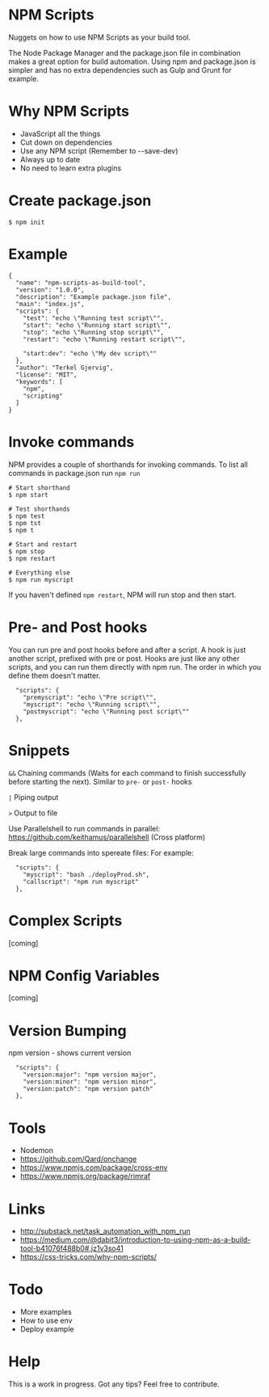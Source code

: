 # NPM Scripts
Nuggets on how to use NPM Scripts as your build tool.

The Node Package Manager and the package.json file in combination makes a great option for build automation.
Using npm and package.json is simpler and has no extra dependencies such as Gulp and Grunt for example.

# Why NPM Scripts
* JavaScript all the things
* Cut down on dependencies
* Use any NPM script (Remember to --save-dev)
* Always up to date
* No need to learn extra plugins

# Create package.json
```$ npm init```

# Example
```
{
  "name": "npm-scripts-as-build-tool",
  "version": "1.0.0",
  "description": "Example package.json file",
  "main": "index.js",
  "scripts": {
    "test": "echo \"Running test script\"",
    "start": "echo \"Running start script\"",
    "stop": "echo \"Running stop script\"",
    "restart": "echo \"Running restart script\"",

    "start:dev": "echo \"My dev script\""
  },
  "author": "Terkel Gjervig",
  "license": "MIT",
  "keywords": [
    "npm",
    "scripting"
  ]
}
```

# Invoke commands
NPM provides a couple of shorthands for invoking commands.
To list all commands in package.json run ```npm run```
```
# Start shorthand
$ npm start

# Test shorthands
$ npm test
$ npm tst
$ npm t

# Start and restart
$ npm stop
$ npm restart

# Everything else
$ npm run myscript
```
If you haven't defined ```npm restart```, NPM  will run stop and then start.


# Pre-  and Post  hooks
You can run pre and post hooks before and after a script.
A hook is just another script, prefixed with pre or post.
Hooks are just like any other scripts, and you can run them directly with npm run. The order in which you define them doesn't matter.
```
  "scripts": {
    "premyscript": "echo \"Pre script\"",
    "myscript": "echo \"Running script\"",
    "postmyscript": "echo \"Running post script\""
  },
```

# Snippets

```&&``` Chaining commands (Waits for each command to finish successfully before starting the next).
Similar to ```pre-``` or ```post-``` hooks

```|``` Piping output

```>``` Output to file

Use Parallelshell to run commands in parallel:
https://github.com/keithamus/parallelshell (Cross platform)

Break large commands into spereate files:
For example:
```
  "scripts": {
    "myscript": "bash ./deployProd.sh",
    "callscript": "npm run myscript"
  },
```

# Complex Scripts
[coming]

# NPM Config Variables
[coming]

# Version Bumping
npm version - shows current version
```
  "scripts": {
    "version:major": "npm version major",
    "version:minor": "npm version minor",
    "version:patch": "npm version patch"
  },
```

# Tools
* Nodemon
* https://github.com/Qard/onchange
* https://www.npmjs.com/package/cross-env
* https://www.npmjs.org/package/rimraf

# Links
* http://substack.net/task_automation_with_npm_run
* https://medium.com/@dabit3/introduction-to-using-npm-as-a-build-tool-b41076f488b0#.jz1v3so41
* https://css-tricks.com/why-npm-scripts/

# Todo
* More examples
* How to use env
* Deploy example

# Help
This is a work in progress.
Got any tips? Feel free to contribute.
